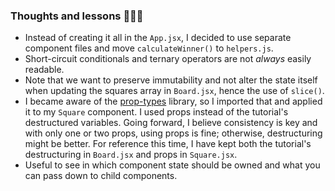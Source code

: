 ### Thoughts and lessons 🎲💥💯

- Instead of creating it all in the `App.jsx`, I decided to use separate component files and move `calculateWinner()` to `helpers.js`.
- Short-circuit conditionals and ternary operators are not *always* easily readable.
- Note that we want to preserve immutability and not alter the state itself when updating the squares array in `Board.jsx`, hence the use of `slice()`.
- I became aware of the [prop-types](https://www.npmjs.com/package/prop-types) library, so I imported that and applied it to my `Square` component. I used props instead of the tutorial's destructured variables. Going forward, I believe consistency is key and with only one or two props, using props is fine; otherwise, destructuring might be better. For reference this time, I have kept both the tutorial's destructuring in `Board.jsx` and props in `Square.jsx`.
- Useful to see in which component state should be owned and what you can pass down to child components.
